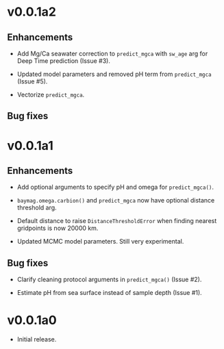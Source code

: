 # v0.0.1a2

## Enhancements

* Add Mg/Ca seawater correction to `predict_mgca` with `sw_age` arg for Deep Time prediction (Issue #3).

* Updated model parameters and removed pH term from `predict_mgca` (Issue #5).

* Vectorize `predict_mgca`.


## Bug fixes


# v0.0.1a1

## Enhancements

* Add optional arguments to specify pH and omega for `predict_mgca()`.

* `baymag.omega.carbion()` and `predict_mgca` now have optional distance threshold arg.

* Default distance to raise `DistanceThresholdError` when finding nearest gridpoints is now 20000 km.

* Updated MCMC model parameters. Still very experimental.

## Bug fixes

* Clarify cleaning protocol arguments in `predict_mgca()` (Issue #2).

* Estimate pH from sea surface instead of sample depth (Issue #1).


# v0.0.1a0

* Initial release.